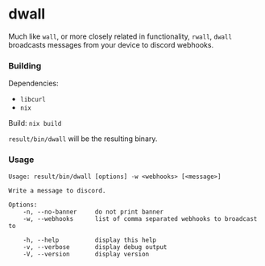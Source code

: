 # dwall

Much like `wall`, or more closely related in functionality, `rwall`, `dwall` broadcasts messages from your device to discord webhooks.

### Building

Dependencies:
- `libcurl`
- `nix`

Build: `nix build`

`result/bin/dwall` will be the resulting binary.

### Usage

```
Usage: result/bin/dwall [options] -w <webhooks> [<message>]

Write a message to discord.

Options:
    -n, --no-banner     do not print banner
    -w, --webhooks      list of comma separated webhooks to broadcast to

    -h, --help          display this help
    -v, --verbose       display debug output
    -V, --version       display version
```
